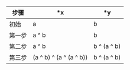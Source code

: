 | 步骤   | *x                      | *y          |
| ------ | ----------------------- | ----------- |
| 初始   | a                       | b           |
| 第一步 | a ^ b                   | b           |
| 第二步 | a ^ b                   | b ^ (a ^ b) |
| 第三步 | (a ^ b) ^ (a ^ (a ^ b)) | b ^ (a ^ b) |

